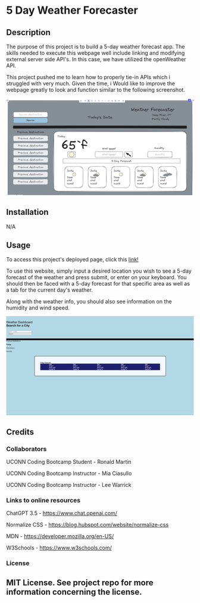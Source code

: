 # 5 Day Weather Forecaster



## Description
The purpose of this project is to build a 5-day weather forecast app. The skills needed to execute this webpage well include linking and modifying external server side API's. In this case, we have utilized the openWeather API.

This project pushed me to learn how to properly tie-in APIs which i struggled with very much. Given the time, i Would like to improve the webpage greatly to look and function similar to the following screenshot.

![Potential Future Design](./assets/images/Screenshot%20(33).png)



## Installation

N/A

## Usage

To access this project's deployed page, click this <a href="https://mighty-little-coder.github.io/Weather-App/?">link!</a>

To use this website, simply input a desired location you wish to see a 5-day forecast of the weather and press submit, or enter on your keyboard. You should then be faced with a 5-day forecast for that specific area as well as a tab for the current day's weather.

Along with the weather info, you should also see information on the humidity and wind speed.

![Weather Forecaster homepage](./assets/images/weather-dashboard.png)



## Credits

### Collaborators

UCONN Coding Bootcamp Student - Ronald Martin

UCONN Coding Bootcamp Instructor - Mia Ciasullo 

UCONN Coding Bootcamp Instructor - Lee Warrick

### Links to online resources

ChatGPT 3.5 - https://www.chat.openai.com/

Normalize CSS - https://blog.hubspot.com/website/normalize-css

MDN - https://developer.mozilla.org/en-US/

W3Schools - https://www.w3schools.com/



### License

MIT License. See project repo for more information concerning the license.
---